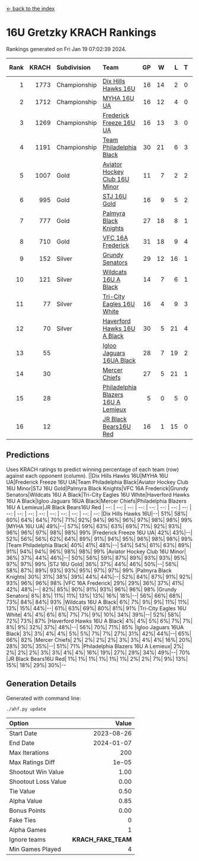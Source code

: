 [<- back to the index](readme.md)
# 16U Gretzky KRACH Rankings
Rankings generated on Fri Jan 19 07:02:39 2024.

Rank|KRACH|Subdivision|Team|GP|W|L|T|OTW|OTL|SoS|Exp Wins|Win Diff
---:|---:|:---|:---|---:|---:|---:|---:|---:|---:|---:|---:|---:
1|1773|Championship|[Dix Hills Hawks 16U](https://gamesheetstats.com/seasons/3659/teams/140688/schedule)|16|14|2|0|1|0|348|14.8|-0.0
2|1712|Championship|[MYHA 16U UA](https://gamesheetstats.com/seasons/3659/teams/140695/schedule)|16|12|4|0|2|1|660|12.8|-0.0
3|1269|Championship|[Frederick Freeze 16U UA](https://gamesheetstats.com/seasons/3659/teams/140689/schedule)|16|13|3|0|0|0|365|13.9|0.0
4|1191|Championship|[Team Philadelphia Black](https://gamesheetstats.com/seasons/3659/teams/140698/schedule)|30|21|6|3|1|1|555|23.3|-0.0
5|1007|Gold|[Aviator Hockey Club 16U Minor](https://gamesheetstats.com/seasons/3659/teams/140687/schedule)|11|7|2|2|2|1|553|8.8|-0.0
6|995|Gold|[STJ 16U Gold](https://gamesheetstats.com/seasons/3659/teams/140697/schedule)|16|9|5|2|1|0|715|10.8|-0.0
7|777|Gold|[Palmyra Black Knights](https://gamesheetstats.com/seasons/3659/teams/140696/schedule)|27|18|8|1|2|0|573|19.3|-0.0
8|710|Gold|[VFC 16A Frederick](https://gamesheetstats.com/seasons/3659/teams/140700/schedule)|31|18|9|4|0|2|656|20.8|-0.0
9|152|Silver|[Grundy Senators](https://gamesheetstats.com/seasons/3659/teams/140690/schedule)|29|12|16|1|0|0|586|13.4|0.0
10|121|Silver|[Wildcats 16U A Black](https://gamesheetstats.com/seasons/3659/teams/140725/schedule)|14|7|6|1|0|0|373|8.4|0.0
11|77|Silver|[Tri-City Eagles 16U White](https://gamesheetstats.com/seasons/3659/teams/140699/schedule)|16|4|9|3|0|1|365|6.4|0.0
12|70|Silver|[Haverford Hawks 16U A Black](https://gamesheetstats.com/seasons/3659/teams/140691/schedule)|30|5|21|4|0|1|727|7.9|0.0
13|55||[Igloo Jaguars 16UA Black](https://gamesheetstats.com/seasons/3659/teams/140692/schedule)|28|7|19|2|0|3|616|8.9|0.0
14|30||[Mercer Chiefs](https://gamesheetstats.com/seasons/3659/teams/140694/schedule)|27|5|21|1|1|0|615|6.4|0.0
15|28||[Philadelphia Blazers 16U A Lemieux](https://gamesheetstats.com/seasons/3659/teams/140717/schedule)|5|0|5|0|0|0|696|0.9|0.0
16|12||[JR Black Bears16U Red](https://gamesheetstats.com/seasons/3659/teams/140693/schedule)|16|1|15|0|0|0|383|1.9|0.0

## Predictions
Uses KRACH ratings to predict winning percentage of each team (row) against each opponent (column).
||Dix Hills Hawks 16U|MYHA 16U UA|Frederick Freeze 16U UA|Team Philadelphia Black|Aviator Hockey Club 16U Minor|STJ 16U Gold|Palmyra Black Knights|VFC 16A Frederick|Grundy Senators|Wildcats 16U A Black|Tri-City Eagles 16U White|Haverford Hawks 16U A Black|Igloo Jaguars 16UA Black|Mercer Chiefs|Philadelphia Blazers 16U A Lemieux|JR Black Bears16U Red
| --: | --: | --: | --: | --: | --: | --: | --: | --: | --: | --: | --: | --: | --: | --: | --: | --: 
|Dix Hills Hawks 16U|--| 51%| 58%| 60%| 64%| 64%| 70%| 71%| 92%| 94%| 96%| 96%| 97%| 98%| 98%| 99%
|MYHA 16U UA| 49%|--| 57%| 59%| 63%| 63%| 69%| 71%| 92%| 93%| 96%| 96%| 97%| 98%| 98%| 99%
|Frederick Freeze 16U UA| 42%| 43%|--| 52%| 56%| 56%| 62%| 64%| 89%| 91%| 94%| 95%| 96%| 98%| 98%| 99%
|Team Philadelphia Black| 40%| 41%| 48%|--| 54%| 54%| 61%| 63%| 89%| 91%| 94%| 94%| 96%| 98%| 98%| 99%
|Aviator Hockey Club 16U Minor| 36%| 37%| 44%| 46%|--| 50%| 56%| 59%| 87%| 89%| 93%| 93%| 95%| 97%| 97%| 99%
|STJ 16U Gold| 36%| 37%| 44%| 46%| 50%|--| 56%| 58%| 87%| 89%| 93%| 93%| 95%| 97%| 97%| 99%
|Palmyra Black Knights| 30%| 31%| 38%| 39%| 44%| 44%|--| 52%| 84%| 87%| 91%| 92%| 93%| 96%| 96%| 98%
|VFC 16A Frederick| 29%| 29%| 36%| 37%| 41%| 42%| 48%|--| 82%| 85%| 90%| 91%| 93%| 96%| 96%| 98%
|Grundy Senators|  8%|  8%| 11%| 11%| 13%| 13%| 16%| 18%|--| 56%| 66%| 68%| 73%| 84%| 84%| 93%
|Wildcats 16U A Black|  6%|  7%|  9%|  9%| 11%| 11%| 13%| 15%| 44%|--| 61%| 63%| 69%| 80%| 81%| 91%
|Tri-City Eagles 16U White|  4%|  4%|  6%|  6%|  7%|  7%|  9%| 10%| 34%| 39%|--| 52%| 58%| 72%| 73%| 87%
|Haverford Hawks 16U A Black|  4%|  4%|  5%|  6%|  7%|  7%|  8%|  9%| 32%| 37%| 48%|--| 56%| 70%| 71%| 85%
|Igloo Jaguars 16UA Black|  3%|  3%|  4%|  4%|  5%|  5%|  7%|  7%| 27%| 31%| 42%| 44%|--| 65%| 66%| 82%
|Mercer Chiefs|  2%|  2%|  2%|  2%|  3%|  3%|  4%|  4%| 16%| 20%| 28%| 30%| 35%|--| 51%| 71%
|Philadelphia Blazers 16U A Lemieux|  2%|  2%|  2%|  2%|  3%|  3%|  4%|  4%| 16%| 19%| 27%| 29%| 34%| 49%|--| 70%
|JR Black Bears16U Red|  1%|  1%|  1%|  1%|  1%|  1%|  2%|  2%|  7%|  9%| 13%| 15%| 18%| 29%| 30%|--

## Generation Details

Generated with command line:
```
./ahf.py update
```

| Option | Value |
| :----- | ----: |
| Start Date | 2023-08-26 |
| End Date | 2024-01-07 |
| Max Iterations | 200 |
| Max Ratings Diff | 1e-05 |
| Shootout Win Value | 1.00 |
| Shootout Loss Value | 0.00 |
| Tie Value | 0.50 |
| Alpha Value | 0.85 |
| Bonus Points | 0.00 |
| Fake Ties | 0 |
| Alpha Games | 1 |
| Ignore teams | __KRACH_FAKE_TEAM__ |
| Min Games Played | 4 |

